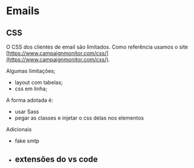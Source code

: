 # Emails

## CSS

O CSS dos clientes de email são limitados. Como referência usamos o site [https://www.campaignmonitor.com/css/](https://www.campaignmonitor.com/css/).

Algumas limitações;

- layout com tabelas;
- css em linha;


A forma adotada é:

- usar Sass
- pegar as classes e injetar o css delas nos elementos

Adicionais

- fake smtp
- extensões do vs code
  -
